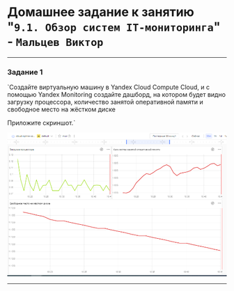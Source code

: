 # Домашнее задание к занятию "`9.1. Обзор систем IT-мониторинга`" - `Мальцев Виктор`

---

### Задание 1

`Создайте виртуальную машину в Yandex Cloud Compute Cloud, и с помощью Yandex Monitoring создайте дашборд, 
на котором будет видно загрузку процессора, количество занятой оперативной памяти 
и свободное место на жёстком диске

Приложите скриншот.`

![alt text](https://github.com/vmmaltsev/screnshot/blob/main/Screenshot_4.png)

---


